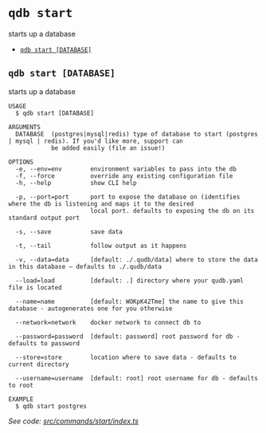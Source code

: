 `qdb start`
===========

starts up a database

* [`qdb start [DATABASE]`](#qdb-start-database)

## `qdb start [DATABASE]`

starts up a database

```
USAGE
  $ qdb start [DATABASE]

ARGUMENTS
  DATABASE  (postgres|mysql|redis) type of database to start (postgres | mysql | redis). If you'd like more, support can
            be added easily (file an issue!)

OPTIONS
  -e, --env=env        environment variables to pass into the db
  -f, --force          override any existing configuration file
  -h, --help           show CLI help

  -p, --port=port      port to expose the database on (identifies where the db is listening and maps it to the desired
                       local port. defaults to exposing the db on its standard output port

  -s, --save           save data

  -t, --tail           follow output as it happens

  -v, --data=data      [default: ./.qudb/data] where to store the data in this database — defaults to ./.qudb/data

  --load=load          [default: .] directory where your qudb.yaml file is located

  --name=name          [default: WOKpK42Tme] the name to give this database - autogenerates one for you otherwise

  --network=network    docker network to connect db to

  --password=password  [default: password] root password for db - defaults to password

  --store=store        location where to save data - defaults to current directory

  --username=username  [default: root] root username for db - defaults to root

EXAMPLE
  $ qdb start postgres
```

_See code: [src/commands/start/index.ts](https://github.com/trulyronak/qudb/blob/v1.3.0/src/commands/start/index.ts)_
